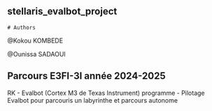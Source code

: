  stellaris_evalbot_project
------------------------------------------------------------
    # Authors
@Kokou KOMBEDE

@Ounissa SADAOUI

Parcours E3FI-3I
année 2024-2025
-------------------------------------------------------------
   RK - Evalbot (Cortex M3 de Texas Instrument)
 programme - Pilotage  Evalbot pour parcouris un labyrinthe
 et parcours autonome 
